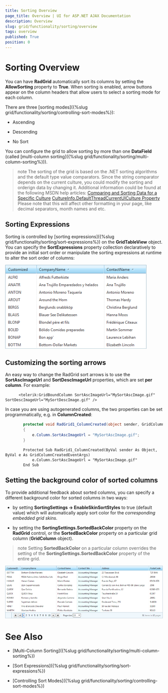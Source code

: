 ```yaml
---
title: Sorting Overview
page_title: Overview | UI for ASP.NET AJAX Documentation
description: Overview
slug: grid/functionality/sorting/overview
tags: overview
published: True
position: 0
---
```


# Sorting Overview



You can have __RadGrid__ automatically sort its columns by setting the __AllowSorting__ property to __True__. When sorting is enabled, arrow buttons appear on the column headers that allow users to select a sorting mode for each column.

There are three [sorting modes]({%slug grid/functionality/sorting/controlling-sort-modes%}):

* Ascending

* Descending

* No Sort

You can configure the grid to allow sorting by more than one __DataField__ (called [multi-column sorting]({%slug grid/functionality/sorting/multi-column-sorting%})).

>note The sorting of the grid is based on the .NET sorting algorithms and the default type value comparators. Since the string comparator depends on the current culture, you could modify the sorting and orderign data by changing it.
>Additional information could be found at the following MSDN help articles:
>[Comparing and Sorting Data for a Specific Culture]( http://msdn.microsoft.com/en-us/library/a7zyyk0c.aspx)
>[CultureInfo.DefaultThreadCurrentUICulture Property ]( http://msdn.microsoft.com/en-us/library/system.globalization.cultureinfo.defaultthreadcurrentuiculture%28v=VS.110%29.aspx)
>Please note that this will affect other formatting in your page, like decimal separators, month names and etc.
>


## Sorting Expressions

Sorting is controlled by [sorting expressions]({%slug grid/functionality/sorting/sort-expressions%}) on the __GridTableView__ object. You can specify the __SortExpressions__ property collection declaratively to provide an initial sort order or manipulate the sorting expressions at runtime to alter the sort order of columns:

![Sorting expressions](images/grd_BasicSorting.png)

## Customizing the sorting arrows

An easy way to change the RadGrid sort arrows is to use the __SortAscImageUrl__ and __SortDescImageUrl__ properties, which are set __per column__. For example:

````ASPNET
	  <telerik:GridBoundColumn SortAscImageUrl="MySortAscImage.gif" SortDescImageUrl="MySortDescImage.gif" />
````



In case you are using autogenerated columns, the two properties can be set programmatically, e.g. in __ColumnCreated__:



````C#
	    protected void RadGrid1_ColumnCreated(object sender, GridColumnCreatedEventArgs e)
	    {
	        e.Column.SortAscImageUrl = "MySortAscImage.gif";
	    }
````
````VB.NET
	    Protected Sub RadGrid1_ColumnCreated(ByVal sender As Object, ByVal e As GridColumnCreatedEventArgs)
	        e.Column.SortAscImageUrl = "MySortAscImage.gif"
	    End Sub
````


## Setting the background color of sorted columns

To provide additional feedback about sorted columns, you can specify a different background color for sorted columns in two ways:

* by setting __SortingSettings -> EnableSkinSortStyles__ to true (default value) which will automatically apply sort color for the *corresponding embedded grid skins*.

* by setting the __SortingSettings.SortedBackColor__ property on the __RadGrid__ control, or the __SortedBackColor__ property on a particular grid column (__GridColumn__ object).

>note Setting __SortedBackColor__ on a particular column overrides the setting of the __SortingSettings.SortedBackColor__ property of the entire grid.
>


![Sorted columns colorization](images/grd_SortedColumnColorized.png)

# See Also

 * [Multi-Column Sorting]({%slug grid/functionality/sorting/multi-column-sorting%})

 * [Sort Expressions]({%slug grid/functionality/sorting/sort-expressions%})

 * [Controlling Sort Modes]({%slug grid/functionality/sorting/controlling-sort-modes%})
